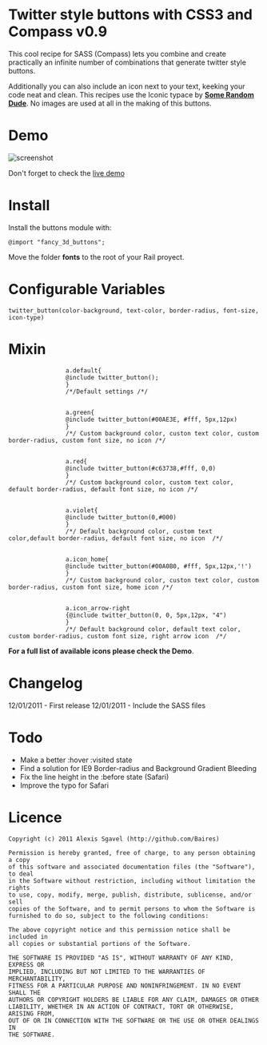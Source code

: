 Twitter style buttons with CSS3 and Compass v0.9
===========

This cool recipe for SASS (Compass) lets you combine and create 
practically an infinite number of combinations that generate twitter style buttons.

Additionally you can also include an icon next to your text, keeking your code neat and clean.
This recipes use the Iconic typace by [**Some Random Dude**](http://somerandomdude.com/projects/iconic/).
No images are used at all in the making of this buttons.


Demo
====

![screenshot](http://eliseos.net/test/compass_css3_buttons/twitter_style_buttons.png)

Don't forget to check the [live demo](http://eliseos.net/test/compass_css3_buttons/)


Install
=======

Install the buttons module with:

    @import "fancy_3d_buttons";
    

Move the folder **fonts** to the root of your Rail proyect.

Configurable Variables
======================

	twitter_button(color-background, text-color, border-radius, font-size, icon-type)


Mixin
=====

                    a.default{
                    @include twitter_button();
                    }
                    /*/Default settings /*/
                    
                    
                    a.green{
                    @include twitter_button(#00AE3E, #fff, 5px,12px)
                    }
                    /*/ Custom background color, custon text color, custom border-radius, custom font size, no icon /*/
                    
                    
                    a.red{
                    @include twitter_button(#c63738,#fff, 0,0)
                    }
                    /*/ Custom background color, custom text color, default border-radius, default font size, no icon /*/
                    
                    
                    a.violet{
                    @include twitter_button(0,#000)
                    }
                    /*/ Default background color, custom text color,default border-radius, default font size, no icon  /*/
					
					
					a.icon_home{
                    @include twitter_button(#00A0B0, #fff, 5px,12px,'!')
                    }
                    /*/ Custom background color, custon text color, custom border-radius, custom font size, home icon /*/
                    
                    
                    a.icon_arrow-right 
					{@include twitter_button(0, 0, 5px,12px, "4") 
					}
					/*/ Default background color, default text color, custom border-radius, custom font size, right arrow icon  /*/
	

**For a full list of available icons please check the Demo**.


Changelog
=========
12/01/2011 - First release
12/01/2011 - Include the SASS files 


Todo
====

* Make a better :hover :visited state
* Find a solution  for IE9 Border-radius and Background Gradient Bleeding
* Fix the line height in the :before state (Safari)
* Improve the typo for Safari

Licence
=======

    Copyright (c) 2011 Alexis Sgavel (http://github.com/Baires)
    
    Permission is hereby granted, free of charge, to any person obtaining a copy
    of this software and associated documentation files (the "Software"), to deal
    in the Software without restriction, including without limitation the rights
    to use, copy, modify, merge, publish, distribute, sublicense, and/or sell
    copies of the Software, and to permit persons to whom the Software is
    furnished to do so, subject to the following conditions:
    
    The above copyright notice and this permission notice shall be included in
    all copies or substantial portions of the Software.
    
    THE SOFTWARE IS PROVIDED "AS IS", WITHOUT WARRANTY OF ANY KIND, EXPRESS OR
    IMPLIED, INCLUDING BUT NOT LIMITED TO THE WARRANTIES OF MERCHANTABILITY,
    FITNESS FOR A PARTICULAR PURPOSE AND NONINFRINGEMENT. IN NO EVENT SHALL THE
    AUTHORS OR COPYRIGHT HOLDERS BE LIABLE FOR ANY CLAIM, DAMAGES OR OTHER
    LIABILITY, WHETHER IN AN ACTION OF CONTRACT, TORT OR OTHERWISE, ARISING FROM,
    OUT OF OR IN CONNECTION WITH THE SOFTWARE OR THE USE OR OTHER DEALINGS IN
    THE SOFTWARE.
